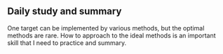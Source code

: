 ## Daily study and summary
One target can be implemented by various methods, but the optimal methods are rare. How to approach to the ideal methods is an important skill that I need to practice and summary.
